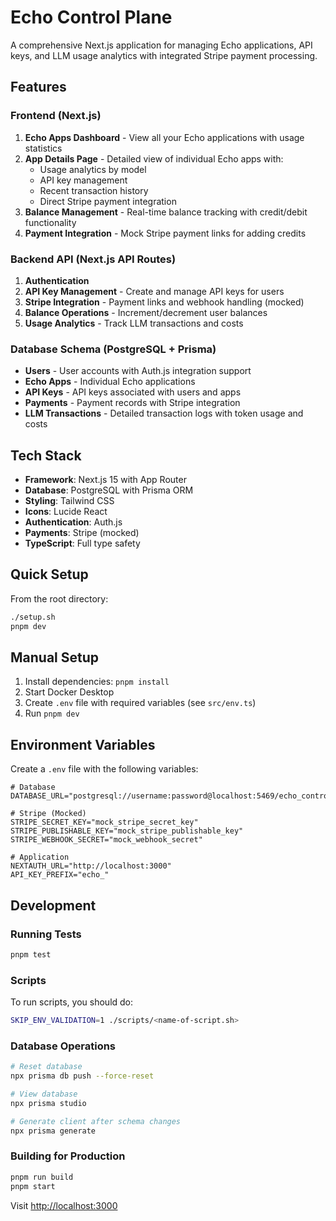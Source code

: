 # Echo Control Plane

A comprehensive Next.js application for managing Echo applications, API keys, and LLM usage analytics with integrated Stripe payment processing.

## Features

### Frontend (Next.js)

1. **Echo Apps Dashboard** - View all your Echo applications with usage statistics
2. **App Details Page** - Detailed view of individual Echo apps with:
   - Usage analytics by model
   - API key management
   - Recent transaction history
   - Direct Stripe payment integration
3. **Balance Management** - Real-time balance tracking with credit/debit functionality
4. **Payment Integration** - Mock Stripe payment links for adding credits

### Backend API (Next.js API Routes)

1. **Authentication**
2. **API Key Management** - Create and manage API keys for users
3. **Stripe Integration** - Payment links and webhook handling (mocked)
4. **Balance Operations** - Increment/decrement user balances
5. **Usage Analytics** - Track LLM transactions and costs

### Database Schema (PostgreSQL + Prisma)

- **Users** - User accounts with Auth.js integration support
- **Echo Apps** - Individual Echo applications
- **API Keys** - API keys associated with users and apps
- **Payments** - Payment records with Stripe integration
- **LLM Transactions** - Detailed transaction logs with token usage and costs

## Tech Stack

- **Framework**: Next.js 15 with App Router
- **Database**: PostgreSQL with Prisma ORM
- **Styling**: Tailwind CSS
- **Icons**: Lucide React
- **Authentication**: Auth.js
- **Payments**: Stripe (mocked)
- **TypeScript**: Full type safety

## Quick Setup

From the root directory:

```bash
./setup.sh
pnpm dev
```

## Manual Setup

1. Install dependencies: `pnpm install`
2. Start Docker Desktop
3. Create `.env` file with required variables (see `src/env.ts`)
4. Run `pnpm dev`

## Environment Variables

Create a `.env` file with the following variables:

```env
# Database
DATABASE_URL="postgresql://username:password@localhost:5469/echo_control"

# Stripe (Mocked)
STRIPE_SECRET_KEY="mock_stripe_secret_key"
STRIPE_PUBLISHABLE_KEY="mock_stripe_publishable_key"
STRIPE_WEBHOOK_SECRET="mock_webhook_secret"

# Application
NEXTAUTH_URL="http://localhost:3000"
API_KEY_PREFIX="echo_"
```

## Development

### Running Tests

```bash
pnpm test
```

### Scripts

To run scripts, you should do:

```bash
SKIP_ENV_VALIDATION=1 ./scripts/<name-of-script.sh>
```

### Database Operations

```bash
# Reset database
npx prisma db push --force-reset

# View database
npx prisma studio

# Generate client after schema changes
npx prisma generate
```

### Building for Production

```bash
pnpm run build
pnpm start
```

Visit [http://localhost:3000](http://localhost:3000)
